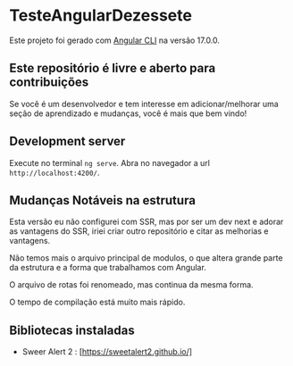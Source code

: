 # TesteAngularDezessete

Este projeto foi gerado com [Angular CLI](https://github.com/angular/angular-cli) na versão 17.0.0.

## Este repositório é livre e aberto para contribuições

Se você é um desenvolvedor e tem interesse em adicionar/melhorar uma seção de aprendizado e mudanças, você é mais que bem vindo!

## Development server

Execute no terminal `ng serve`. Abra no navegador a url `http://localhost:4200/`.

## Mudanças Notáveis na estrutura

Esta versão eu não configurei com SSR, mas por ser um dev next e adorar as vantagens do SSR, iriei criar outro repositório e citar as melhorias e vantagens.

Não temos mais o arquivo principal de modulos, o que altera grande parte da estrutura e a forma que trabalhamos com Angular.

O arquivo de rotas foi renomeado, mas continua da mesma forma.

O tempo de compilação está muito mais rápido.

## Bibliotecas instaladas

- Sweer Alert 2 : [https://sweetalert2.github.io/]
